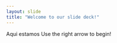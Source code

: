 ```yaml
---
layout: slide
title: "Welcome to our slide deck!"
---
```

Aqui estamos
Use the right arrow to begin!